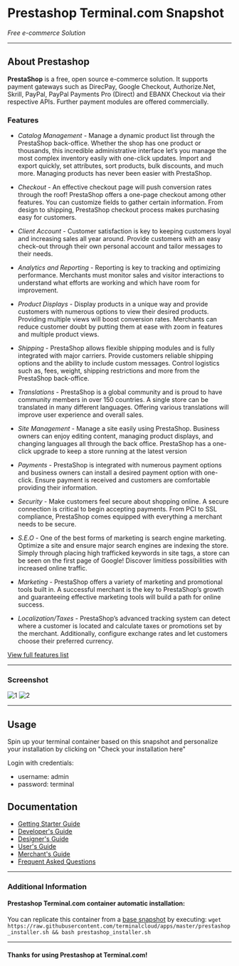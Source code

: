 # **Prestashop** Terminal.com Snapshot
*Free e-commerce Solution*

---

## About Prestashop
**PrestaShop** is a free, open source e-commerce solution. It supports payment gateways such as DirecPay, Google Checkout, Authorize.Net, Skrill, PayPal, PayPal Payments Pro (Direct) and EBANX Checkout via their respective APIs. Further payment modules are offered commercially.


### Features
- *Catalog Management* - Manage a dynamic product list through the PrestaShop back-office. Whether the shop has one product or thousands, this incredible administrative interface let’s you manage the most complex inventory easily with one-click updates. Import and export quickly, set attributes, sort products, bulk discounts, and much more. Managing products has never been easier with PrestaShop.

- *Checkout* - An effective checkout page will push conversion rates through the roof! PrestaShop offers a one-page checkout among other features. You can customize fields to gather certain information. From design to shipping, PrestaShop checkout process makes purchasing easy for customers.

- *Client Account* - Customer satisfaction is key to keeping customers loyal and increasing sales all year around. Provide customers with an easy check-out through their own personal account and tailor messages to their needs.

- *Analytics and Reporting* - Reporting is key to tracking and optimizing performance. Merchants must monitor sales and visitor interactions to understand what efforts are working and which have room for improvement.

- *Product Displays* - Display products in a unique way and provide customers with numerous options to view their desired products. Providing multiple views will boost conversion rates. Merchants can reduce customer doubt by putting them at ease with zoom in features and multiple product views.

- *Shipping* - PrestaShop allows flexible shipping modules and is fully integrated with major carriers. Provide customers reliable shipping options and the ability to include custom messages. Control logistics such as, fees, weight, shipping restrictions and more from the PrestaShop back-office.

- *Translations* - PrestaShop is a global community and is proud to have community members in over 150 countries. A single store can be translated in many different languages. Offering various translations will improve user experience and overall sales.

- *Site Management* - Manage a site easily using PrestaShop. Business owners can enjoy editing content, managing product displays, and changing languages all through the back office. PrestaShop has a one-click upgrade to keep a store running at the latest version

- *Payments* - PrestaShop is integrated with numerous payment options and business owners can install a desired payment option with one-click. Ensure payment is received and customers are comfortable providing their information.

- *Security* - Make customers feel secure about shopping online. A secure connection is critical to begin accepting payments. From PCI to SSL compliance, PrestaShop comes equipped with everything a merchant needs to be secure.

- *S.E.O* - One of the best forms of marketing is search engine marketing. Optimize a site and ensure major search engines are indexing the store. Simply through placing high trafficked keywords in site tags, a store can be seen on the first page of Google! Discover limitless possibilities with increased online traffic.

- *Marketing* - PrestaShop offers a variety of marketing and promotional tools built in. A successful merchant is the key to PrestaShop’s growth and guaranteeing effective marketing tools will build a path for online success.

- *Localization/Taxes* - PrestaShop’s advanced tracking system can detect where a customer is located and calculate taxes or promotions set by the merchant. Additionally, configure exchange rates and let customers choose their preferred currency.

[View full features list](http://www.prestashop.com/download/pdf/PrestaShop-Feature-List-en.pdf)

---
### Screenshot

![1](http://img-cdn.prestashop.com/features/en/14-1.jpg)
![2](http://img-cdn.prestashop.com/features/en/5-1.jpg)

---

## Usage
Spin up your terminal container based on this snapshot and personalize your installation by clicking on "Check your installation here"

Login with credentials:


- username: admin
- password: terminal


## Documentation
- [Getting Starter Guide](http://www.prestashop.com/en/getting-started)
- [Developer's Guide](http://doc.prestashop.com/display/PS16/Developer+Guide)
- [Designer's Guide](http://doc.prestashop.com/display/PS15/Designer+Guide)
- [User's Guide](http://doc.prestashop.com/display/PS16/User+Guide)
- [Merchant's Guide](http://doc.prestashop.com/display/PS16/Merchant%27s+Guide)
- [Frequent Asked Questions](http://www.prestashop.com/en/faq)

---

### Additional Information
#### Prestashop Terminal.com container automatic installation:
You can replicate this container from a [base snapshot](https://www.terminal.com/tiny/FzpHiTXG1K) by executing:
`wget https://raw.githubusercontent.com/terminalcloud/apps/master/prestashop_installer.sh && bash prestashop_installer.sh`

---

#### Thanks for using Prestashop at Terminal.com!